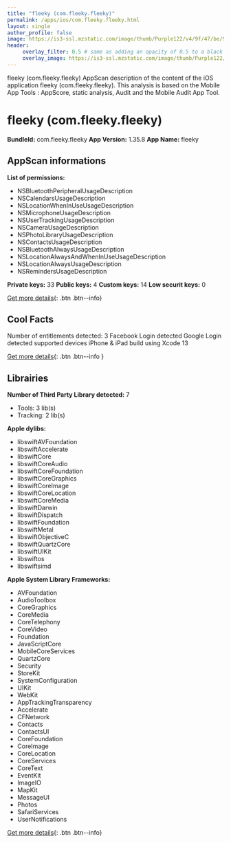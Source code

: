 ```yaml
---
title: "fleeky (com.fleeky.fleeky)"
permalink: /apps/ios/com.fleeky.fleeky.html
layout: single
author_profile: false
image: https://is3-ssl.mzstatic.com/image/thumb/Purple122/v4/9f/47/be/9f47be67-f088-4b3e-3941-a6ac997cf725/AppIcon-0-0-1x_U007emarketing-0-0-0-7-0-0-sRGB-0-0-0-GLES2_U002c0-512MB-85-220-0-0.png/512x512bb.jpg
header: 
     overlay_filter: 0.5 # same as adding an opacity of 0.5 to a black background
     overlay_image: https://is3-ssl.mzstatic.com/image/thumb/Purple122/v4/9f/47/be/9f47be67-f088-4b3e-3941-a6ac997cf725/AppIcon-0-0-1x_U007emarketing-0-0-0-7-0-0-sRGB-0-0-0-GLES2_U002c0-512MB-85-220-0-0.png/512x512bb.jpg
---
```

fleeky (com.fleeky.fleeky) AppScan description of the content of the iOS application fleeky (com.fleeky.fleeky). This analysis is based on the Mobile App Tools : AppScore, static analysis, Audit and the Mobile Audit App Tool.

# fleeky (com.fleeky.fleeky)

**BundleId:** com.fleeky.fleeky
**App Version:** 1.35.8
**App Name:** fleeky


## AppScan informations 

**List of permissions:** 
- NSBluetoothPeripheralUsageDescription
- NSCalendarsUsageDescription
- NSLocationWhenInUseUsageDescription
- NSMicrophoneUsageDescription
- NSUserTrackingUsageDescription
- NSCameraUsageDescription
- NSPhotoLibraryUsageDescription
- NSContactsUsageDescription
- NSBluetoothAlwaysUsageDescription
- NSLocationAlwaysAndWhenInUseUsageDescription
- NSLocationAlwaysUsageDescription
- NSRemindersUsageDescription
  
  
**Private keys:** 33
**Public keys:** 4
**Custom keys:** 14
**Low securit keys:** 0
  
[Get more details](/pricing.html){: .btn .btn--info}

## Cool Facts

Number of entitlements detected: 3
Facebook Login detected
Google Login detected
supported devices iPhone & iPad
build using Xcode 13
  
[Get more details](/pricing.html){: .btn .btn--info }

## Librairies 
**Number of Third Party Library detected:** 7
- Tools: 3 lib(s)
- Tracking: 2 lib(s)


**Apple dylibs:**
- libswiftAVFoundation
- libswiftAccelerate
- libswiftCore
- libswiftCoreAudio
- libswiftCoreFoundation
- libswiftCoreGraphics
- libswiftCoreImage
- libswiftCoreLocation
- libswiftCoreMedia
- libswiftDarwin
- libswiftDispatch
- libswiftFoundation
- libswiftMetal
- libswiftObjectiveC
- libswiftQuartzCore
- libswiftUIKit
- libswiftos
- libswiftsimd


**Apple System Library Frameworks:**
- AVFoundation
- AudioToolbox
- CoreGraphics
- CoreMedia
- CoreTelephony
- CoreVideo
- Foundation
- JavaScriptCore
- MobileCoreServices
- QuartzCore
- Security
- StoreKit
- SystemConfiguration
- UIKit
- WebKit
- AppTrackingTransparency
- Accelerate
- CFNetwork
- Contacts
- ContactsUI
- CoreFoundation
- CoreImage
- CoreLocation
- CoreServices
- CoreText
- EventKit
- ImageIO
- MapKit
- MessageUI
- Photos
- SafariServices
- UserNotifications


  
[Get more details](/pricing.html){: .btn .btn--info}

